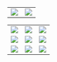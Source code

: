 |  |  |  
 :-------------------------:|:-------------------------:
 [![](https://github-readme-stats.vercel.app/api?username=eleev&hide_border=true&theme=dark&border_radius=20&height=200&width=300&include_all_commits=true&text_bold=true&custom_title=eleev&disable_animations=true&ring_color=FFA500)](https://github.com/eleev) | [![](https://leetcard.jacoblin.cool/eleev?height=200&width=500&theme=dark&animation=false&radius=20&border=0)](https://leetcode.com/eleev/)  | 

 |  |  |  |
 :-------------------------:|:-------------------------:|:-------------------------:
 [![](https://github-readme-stats.vercel.app/api/pin/?username=eleev&repo=swift-design-patterns&theme=dark&hide_border=true)](https://github.com/eleev/swift-design-patterns) | [![](https://github-readme-stats.vercel.app/api/pin/?username=eleev&repo=ios-spritekit-shader-sandbox&theme=dark&hide_border=true)](https://github.com/eleev/ios-spritekit-shader-sandbox) | [![](https://github-readme-stats.vercel.app/api/pin/?username=eleev&repo=tic-tac-toe&theme=dark&hide_border=true)](https://github.com/eleev/tic-tac-toe) |
 [![](https://github-readme-stats.vercel.app/api/pin/?username=eleev&repo=swift-algorithms-data-structs&theme=dark&hide_border=true)](https://github.com/eleev/swift-algorithms-data-structs) | [![](https://github-readme-stats.vercel.app/api/pin/?username=eleev&repo=skcomponents-kit&theme=dark&hide_border=true)](https://github.com/eleev/skcomponents-kit) | [![](https://github-readme-stats.vercel.app/api/pin/?username=eleev&repo=spritekit-water-node&theme=dark&hide_border=true)](https://github.com/eleev/spritekit-water-node) |
 [![](https://github-readme-stats.vercel.app/api/pin/?username=eleev&repo=expandable-collection-view-kit&theme=dark&hide_border=true)](https://github.com/eleev/expandable-collection-view-kit) | [![](https://github-readme-stats.vercel.app/api/pin/?username=eleev&repo=grid-compositional-layout&theme=dark&hide_border=true)](https://github.com/eleev/grid-compositional-layout) | [![](https://github-readme-stats.vercel.app/api/pin/?username=eleev&repo=drawer-view&theme=dark&hide_border=true)](https://github.com/eleev/drawer-view) |
